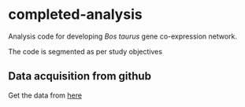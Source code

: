 # completed-analysis  

Analysis code for developing *Bos taurus* gene co-expression network.  

The code is segmented as per study objectives  

## **Data acquisition from github**  
Get the data from [here](https://www.guru99.com/selenium-github.html)
